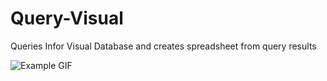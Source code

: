 # Query-Visual
Queries Infor Visual Database and creates spreadsheet from query results

![Example GIF](https://gfycat.com/DisastrousQuerulousDragon)
